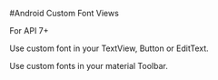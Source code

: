 #Android Custom Font Views

For API 7+

Use custom font in your TextView, Button or EditText.

Use custom fonts in your material Toolbar.


